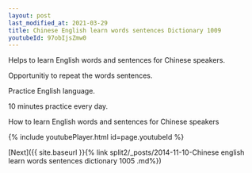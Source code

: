```yaml
---
layout: post
last_modified_at: 2021-03-29
title: Chinese English learn words sentences Dictionary 1009 
youtubeId: 97obIjsZmw0
---
```

 
 
Helps to learn English words and sentences for Chinese speakers.

Opportunitiy to repeat the words sentences. 

Practice English language. 
 
10 minutes practice every day. 
 
How to learn English words and sentences for Chinese speakers 
 
{% include youtubePlayer.html id=page.youtubeId %}
 
 
[Next]({{ site.baseurl }}{% link  split2/_posts/2014-11-10-Chinese english learn words sentences dictionary 1005 .md%})
 

